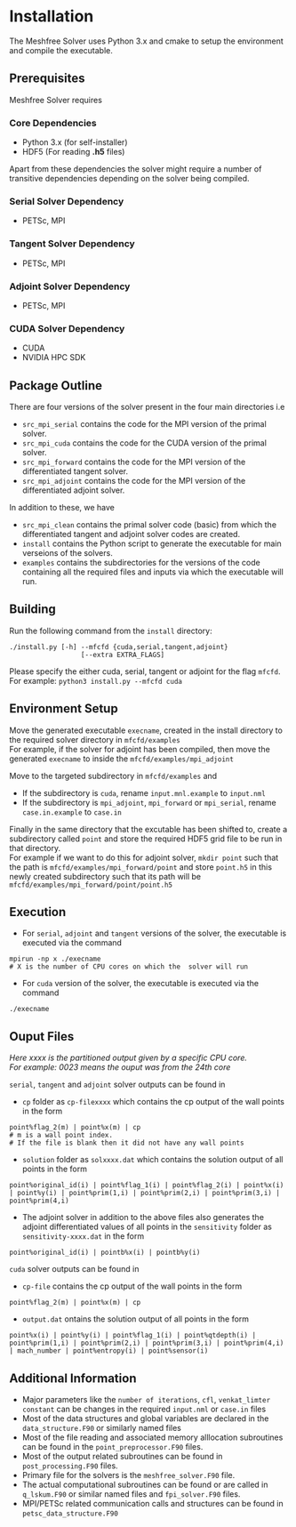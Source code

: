 # Installation
The Meshfree Solver uses Python 3.x and cmake to setup the environment and compile the executable. 

## Prerequisites
Meshfree Solver requires

### Core Dependencies
* Python 3.x (for self-installer)
* HDF5 (For reading **.h5** files)

Apart from these dependencies the solver might require a number of transitive dependencies depending on the solver being compiled.

### Serial Solver Dependency
* PETSc, MPI

### Tangent Solver Dependency
* PETSc, MPI

### Adjoint Solver Dependency
* PETSc, MPI

### CUDA Solver Dependency
* CUDA
* NVIDIA HPC SDK

## Package Outline 

There are four versions of the solver present in the four main directories i.e
* `src_mpi_serial` contains the code for the MPI version of the primal solver. 
* `src_mpi_cuda` contains the code for the CUDA version of the primal solver.
* `src_mpi_forward` contains the code for the MPI version of the differentiated tangent solver.
* `src_mpi_adjoint` contains the code for the MPI version of the differentiated adjoint solver.

In addition to these, we have
* `src_mpi_clean` contains the primal solver code (basic) from which the differentiated tangent and adjoint solver codes are created. 
* `install` contains the Python script to generate the executable for main verseions of the solvers.
* `examples` contains the subdirectories for the versions of the code containing all the required files and inputs via which the executable will run.

## Building
Run the following command from the `install` directory:

```
./install.py [-h] --mfcfd {cuda,serial,tangent,adjoint}
                  [--extra EXTRA_FLAGS]
```

Please specify the either cuda, serial, tangent or adjoint for the flag `mfcfd`.  
For example: `python3 install.py --mfcfd cuda`

## Environment Setup

Move the generated executable `execname`, created in the install directory to the required solver directory in `mfcfd/examples`   
For example, if the solver for adjoint has been compiled, then move the generated `execname` to inside the `mfcfd/examples/mpi_adjoint`

Move to the targeted subdirectory in `mfcfd/examples` and
* If the subdirectory is `cuda`, rename `input.mnl.example` to `input.nml`
* If the subdirectory is `mpi_adjoint`, `mpi_forward` or `mpi_serial`, rename `case.in.example` to `case.in` 

Finally in the same directory that the excutable has been shifted to, create a subdirectory called `point` and store the required HDF5 grid file to be run in that directory.  
For example if we want to do this for adjoint solver, `mkdir point` such that the path is `mfcfd/examples/mpi_forward/point` and store `point.h5` in this newly created subdirectory such that its path will be `mfcfd/examples/mpi_forward/point/point.h5`


## Execution

* For `serial`, `adjoint` and `tangent` versions of the solver, the executable is executed via the command
```
mpirun -np x ./execname
# X is the number of CPU cores on which the  solver will run
```

* For `cuda` version of the solver, the executable is executed via the command
```
./execname
```

## Ouput Files

*Here xxxx is the partitioned output given by a specific CPU core.  
For example: 0023 means the ouput was from the 24th core*

`serial`, `tangent` and `adjoint` solver outputs can be found in
* `cp` folder as `cp-filexxxx` which contains the cp output of the wall points in the form
```
point%flag_2(m) | point%x(m) | cp
# m is a wall point index. 
# If the file is blank then it did not have any wall points
```
* `solution` folder as `solxxxx.dat` which contains the solution output of all points in the form
```
point%original_id(i) | point%flag_1(i) | point%flag_2(i) | point%x(i)
| point%y(i) | point%prim(1,i) | point%prim(2,i) | point%prim(3,i) | point%prim(4,i)
```
* The adjoint solver in addition to the above files also generates the adjoint differentiated values of all points in the `sensitivity` folder as `sensitivity-xxxx.dat` in the form
```
point%original_id(i) | pointb%x(i) | pointb%y(i)
``` 

`cuda` solver outputs can be found in
* `cp-file` contains the cp output of the wall points in the form
```
point%flag_2(m) | point%x(m) | cp
```
* `output.dat` ontains the solution output of all points in the form
```
point%x(i) | point%y(i) | point%flag_1(i) | point%qtdepth(i) | point%prim(1,i) | point%prim(2,i) | point%prim(3,i) | point%prim(4,i) | mach_number | point%entropy(i) | point%sensor(i)
```

## Additional Information

* Major parameters like the `number of iterations`, `cfl`, `venkat_limter constant` can be changes in the required `input.nml` or `case.in` files 
* Most of the data structures and global variables are declared in the `data_structure.F90` or similarly named files
* Most of the file reading and associated memory alllocation subroutines can be found in the `point_preprocessor.F90` files.
* Most of the output related subroutines can be found in `post_processing.F90` files.
* Primary file for the solvers is the `meshfree_solver.F90` file.
* The actual computational subroutines can be found or are called in `q_lskum.F90` or similar named files and `fpi_solver.F90` files. 
* MPI/PETSc related communication calls and structures can be found in `petsc_data_structure.F90`
